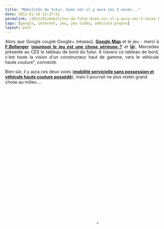 ```yaml
---
title: "Mobilités du futur, bien sûr il y aura ces 2 voies..."
date: 2012-01-16 12:37:51
permalink: /2012/01/mobilites-du-futur-bien-sur-il-y-aura-ces-2-voies.html
tags: [google, internet, jeu, jeu vidéo, véhicule propre]
layout: post
---
```


<p style="text-align: justify;">Alors que Google couple Google+ (réseau), <a href="http://transit-city.blogspot.com/2012/01/les-maquettes-ont-toujours-ete-de.html" target="_blank"><strong>Google Map</strong></a> et le jeu - merci à <a href="http://transit-city.blogspot.com/search/label/jeux%20video" target="_blank"><strong>F.Bellanger</strong></a> (<a href="http://www.internetactu.net/2011/03/01/les-ambiguites-de-la-gamification/" target="_blank"><strong>pourquoi le jeu est une chose sérieuse ?</strong></a> et <a href="http://www.transit-city.com/ateliers/prochaine/?sid=8a6d6c954603230d5879d0258601ed69" target="_blank"><strong>là</strong></a>), Mercedes présente au CES le tableau de bord du futur. A travers ce tableau de bord, c'est toute la vision d'un constructeur haut de gamme, vers le véhicule haute couture", connecté.</p> <p>Bien sûr, il y aura ces deux voies (<a href="https://gabrielplassat.github.io/transportsdufutur/2009/11/le-passage-de-lobjet-vehicule-aux-services-de-mobilite-une-chance.html"" target=""_blank""><strong>mobilité servicielle sans possession et véhicule haute couture possédé</strong></a>), mais il pourrait ne plus rester grand chose au milieu ...</p>   <!--more-->  <iframe frameborder=""0"" height=""315"" src=""http://www.youtube.com/embed/EYRd8hNvi7o"" width=""560""></iframe> <iframe frameborder=""0"" height=""315"" src=""http://www.youtube.com/embed/TVum3HsmZ6M"" width=""560""></iframe> <iframe frameborder=""0"" height=""315"" src=""http://www.youtube.com/embed/MDfiDvApdcg"" width=""560""></iframe>"
